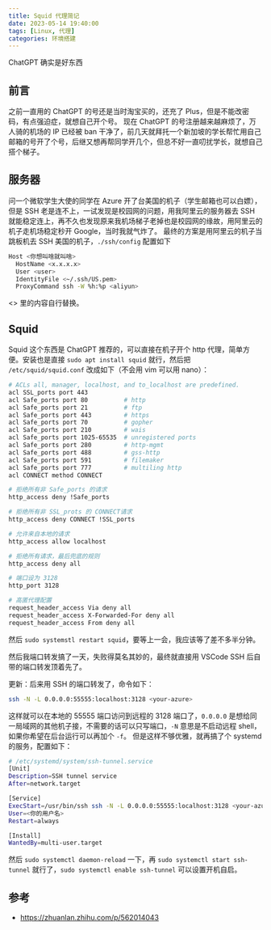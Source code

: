 ```yaml
---
title: Squid 代理简记
date: 2023-05-14 19:40:00
tags: [Linux, 代理]
categories: 环境搭建
---
```


ChatGPT 确实是好东西
<!--more-->

## 前言

之前一直用的 ChatGPT 的号还是当时淘宝买的，还充了 Plus，但是不能改密码，有点强迫症，就想自己开个号。
现在 ChatGPT 的号注册越来越麻烦了，万人骑的机场的 IP 已经被 ban 干净了，前几天就拜托一个新加坡的学长帮忙用自己邮箱的号开了个号，后继又想再帮同学开几个，但总不好一直叨扰学长，就想自己搭个梯子。

## 服务器

问一个微软学生大使的同学在 Azure 开了台美国的机子（学生邮箱也可以白嫖），但是 SSH 老是连不上，一试发现是校园网的问题，用我阿里云的服务器去 SSH 就能稳定连上，再不久也发现原来我机场梯子老掉也是校园网的缘故，用阿里云的机子走机场稳定秒开 Google，当时我就气炸了。
最终的方案是用阿里云的机子当跳板机去 SSH 美国的机子，`./ssh/config` 配置如下

```bash
Host <你想叫啥就叫啥>
  HostName <x.x.x.x>
  User <user>
  IdentityFile <~/.ssh/US.pem>
  ProxyCommand ssh -W %h:%p <aliyun>
```

<> 里的内容自行替换。

## Squid

Squid 这个东西是 ChatGPT 推荐的，可以直接在机子开个 http 代理，简单方便。安装也是直接 `sudo apt install squid` 就行，然后把 `/etc/squid/squid.conf` 改成如下（不会用 vim 可以用 nano）：

```bash
# ACLs all, manager, localhost, and to_localhost are predefined.
acl SSL_ports port 443
acl Safe_ports port 80          # http
acl Safe_ports port 21          # ftp
acl Safe_ports port 443         # https
acl Safe_ports port 70          # gopher
acl Safe_ports port 210         # wais
acl Safe_ports port 1025-65535  # unregistered ports
acl Safe_ports port 280         # http-mgmt
acl Safe_ports port 488         # gss-http
acl Safe_ports port 591         # filemaker
acl Safe_ports port 777         # multiling http
acl CONNECT method CONNECT

# 拒绝所有非 Safe_ports 的请求
http_access deny !Safe_ports

# 拒绝所有非 SSL_prots 的 CONNECT请求
http_access deny CONNECT !SSL_ports

# 允许来自本地的请求
http_access allow localhost

# 拒绝所有请求，最后兜底的规则
http_access deny all

# 端口设为 3128
http_port 3128

# 高匿代理配置
request_header_access Via deny all
request_header_access X-Forwarded-For deny all
request_header_access From deny all
```

然后 `sudo systemstl restart squid`，要等上一会，我应该等了差不多半分钟。

然后我端口转发搞了一天，失败得莫名其妙的，最终就直接用 VSCode SSH 后自带的端口转发顶着先了。

更新：后来用 SSH 的端口转发了，命令如下：

```bash
ssh -N -L 0.0.0.0:55555:localhost:3128 <your-azure>
```

这样就可以在本地的 55555 端口访问到远程的 3128 端口了，`0.0.0.0` 是想给同一局域网的其他机子接，不需要的话可以只写端口，`-N` 意思是不启动远程 shell，如果你希望在后台运行可以再加个 `-f`。
但是这样不够优雅，就再搞了个 systemd 的服务，配置如下：

```bash
# /etc/systemd/system/ssh-tunnel.service
[Unit]
Description=SSH tunnel service
After=network.target

[Service]
ExecStart=/usr/bin/ssh ssh -N -L 0.0.0.0:55555:localhost:3128 <your-azure>
User=<你的用户名>
Restart=always

[Install]
WantedBy=multi-user.target
```

然后 `sudo systemctl daemon-reload` 一下，再 `sudo systemctl start ssh-tunnel` 就行了，`sudo systemctl enable ssh-tunnel` 可以设置开机自启。

## 参考

* <https://zhuanlan.zhihu.com/p/562014043>

